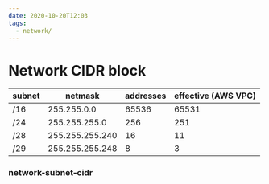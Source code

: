 ```yaml
---
date: 2020-10-20T12:03
tags:
  - network/
---
```


# Network CIDR block

| subnet | netmask | addresses | effective (AWS VPC)|
| --- | --- | --- | --- |
| /16 | 255.255.0.0 | 65536 | 65531 |
| /24 | 255.255.255.0 | 256 | 251 | 
| /28 | 255.255.255.240 | 16 | 11 |
| /29 |255.255.255.248  |8 | 3|



### network-subnet-cidr
